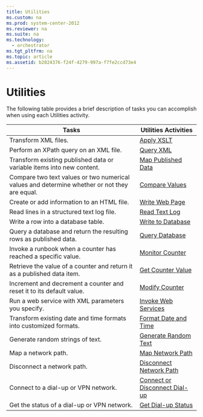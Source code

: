 ```yaml
---
title: Utilities
ms.custom: na
ms.prod: system-center-2012
ms.reviewer: na
ms.suite: na
ms.technology: 
  - orchestrator
ms.tgt_pltfrm: na
ms.topic: article
ms.assetid: b2024376-f24f-4279-997a-f7fe2ccd73e4
---
```

# Utilities
The following table provides a brief description of tasks you can accomplish when using each Utilities activity.

|Tasks|Utilities Activities|
|---------|------------------------|
|Transform XML files.|[Apply XSLT](../Topic/Apply-XSLT.md)|
|Perform an XPath query on an XML file.|[Query XML](../Topic/Query-XML.md)|
|Transform existing published data or variable items into new content.|[Map Published Data](../Topic/Map-Published-Data.md)|
|Compare two text values or two numerical values and determine whether or not they are equal.|[Compare Values](../Topic/Compare-Values.md)|
|Create or add information to an HTML file.|[Write Web Page](../Topic/Write-Web-Page.md)|
|Read lines in a structured text log file.|[Read Text Log](../Topic/Read-Text-Log.md)|
|Write a row into a database table.|[Write to Database](../Topic/Write-to-Database.md)|
|Query a database and return the resulting rows as published data.|[Query Database](../Topic/Query-Database.md)|
|Invoke a runbook when a counter has reached a specific value.|[Monitor Counter](../Topic/Monitor-Counter.md)|
|Retrieve the value of a counter and return it as a published data item.|[Get Counter Value](../Topic/Get-Counter-Value.md)|
|Increment and decrement a counter and reset it to its default value.|[Modify Counter](../Topic/Modify-Counter.md)|
|Run a web service with XML parameters you specify.|[Invoke Web Services](../Topic/Invoke-Web-Services.md)|
|Transform existing date and time formats into customized formats.|[Format Date and Time](../Topic/Format-Date-and-Time.md)|
|Generate random strings of text.|[Generate Random Text](../Topic/Generate-Random-Text.md)|
|Map a network path.|[Map Network Path](../Topic/Map-Network-Path.md)|
|Disconnect a network path.|[Disconnect Network Path](../Topic/Disconnect-Network-Path.md)|
|Connect to a dial\-up or VPN network.|[Connect or Disconnect Dial-up](../Topic/Connect-or-Disconnect-Dial-up.md)|
|Get the status of a dial\-up or VPN network.|[Get Dial-up Status](../Topic/Get-Dial-up-Status.md)|

